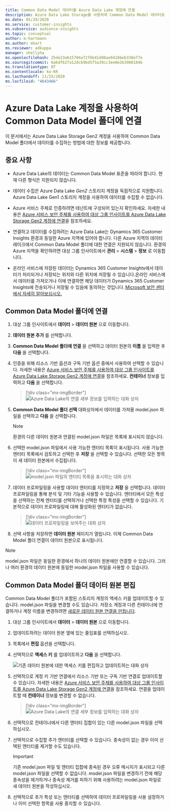 ```yaml
---
title: Common Data Model 데이터를 Azure Data Lake 계정에 연결
description: Azure Data Lake Storage를 사용하여 Common Data Model 데이터로 작업합니다.
ms.date: 05/29/2020
ms.service: customer-insights
ms.subservice: audience-insights
ms.topic: conceptual
author: m-hartmann
ms.author: mhart
ms.reviewer: adkuppa
manager: shellyha
ms.openlocfilehash: 25de23e615704a72f6b41d98ae9418beb338e77e
ms.sourcegitcommit: 6a6df62fa12dcb9bd5f5a39cc3ee0e2b3988184b
ms.translationtype: HT
ms.contentlocale: ko-KR
ms.lasthandoff: 11/25/2020
ms.locfileid: "4643466"
---
```

# <a name="connect-to-a-common-data-model-folder-using-an-azure-data-lake-account"></a>Azure Data Lake 계정을 사용하여 Common Data Model 폴더에 연결

이 문서에서는 Azure Data Lake Storage Gen2 계정을 사용하여 Common Data Model 폴더에서 데이터를 수집하는 방법에 대한 정보를 제공합니다.

## <a name="important-considerations"></a>중요 사항

- Azure Data Lake의 데이터는 Common Data Model 표준을 따라야 합니다. 현재 다른 형식은 지원되지 않습니다.

- 데이터 수집은 Azure Data Lake *Gen2* 스토리지 계정을 독점적으로 지원합니다. Azure Data Lake Gen1 스토리지 계정을 사용하여 데이터를 수집할 수 없습니다.

- Azure 서비스 주체로 인증하려면 테넌트에 구성되어 있는지 확인하세요. 자세한 내용은 [Azure 서비스 보안 주체를 사용하여 대상 그룹 인사이트를 Azure Data Lake Storage Gen2 계정에 연결](connect-service-principal.md)을 참조하세요.

- 연결하고 데이터를 수집하려는 Azure Data Lake는 Dynamics 365 Customer Insights 환경과 동일한 Azure 지역에 있어야 합니다. 다른 Azure 지역의 데이터 레이크에서 Common Data Model 폴더에 대한 연결은 지원되지 않습니다. 환경의 Azure 지역을 확인하려면 대상 그룹 인사이트에서 **관리** > **시스템** > **정보** 로 이동합니다.

- 온라인 서비스에 저장된 데이터는 Dynamics 365 Customer Insights에서 데이터가 처리되거나 저장되는 위치와 다른 위치에 저장될 수 있습니다.온라인 서비스에서 데이터를 가져오거나 이에 연결하면 해당 데이터가 Dynamics 365 Customer Insights에 전송되거나 저장될 수 있음에 동의하는 것입니다. [Microsoft 보안 센터에서 자세히 알아보십시오.](https://www.microsoft.com/trust-center)

## <a name="connect-to-a-common-data-model-folder"></a>Common Data Model 폴더에 연결

1. 대상 그룹 인사이트에서 **데이터** > **데이터 원본** 으로 이동합니다.

1. **데이터 원본 추가** 를 선택합니다.

1. **Common Data Model 폴더에 연결** 을 선택하고 데이터 원본의 **이름** 을 입력한 후 **다음** 을 선택합니다.

1. 인증을 위해 리소스 기반 옵션과 구독 기반 옵션 중에서 사용하여 선택할 수 있습니다. 자세한 내용은 [Azure 서비스 보안 주체를 사용하여 대상 그룹 인사이트를 Azure Data Lake Storage Gen2 계정에 연결](connect-service-principal.md)을 참조하세요. **컨테이너** 정보를 입력하고 **다음** 을 선택합니다.
   > [!div class="mx-imgBorder"]
   > ![Azure Data Lake의 연결 세부 정보를 입력하는 대화 상자](media/enter-new-storage-details.png)

1. **Common Data Model 폴더 선택** 대화상자에서 데이터를 가져올 model.json 파일을 선택하고 **다음** 을 선택합니다.
   > [!NOTE]
   > 환경의 다른 데이터 원본과 연결된 model.json 파일은 목록에 표시되지 않습니다.

1. 선택한 model.json 파일에서 사용 가능한 엔터티 목록이 표시됩니다. 사용 가능한 엔터티 목록에서 검토하고 선택한 후 **저장** 을 선택할 수 있습니다. 선택한 모든 항목이 새 데이터 원본에서 수집됩니다.
   > [!div class="mx-imgBorder"]
   > ![model.json 파일의 엔터티 목록을 표시하는 대화 상자](media/review-entities.png)

8. 데이터 프로파일링을 사용할 데이터 엔터티를 지정하고 **저장** 을 선택합니다. 데이터 프로파일링을 통해 분석 및 기타 기능을 사용할 수 있습니다. 엔터티에서 모든 특성을 선택하는 전체 엔터티를 선택하거나 선택한 특정 특성을 선택할 수 있습니다. 기본적으로 데이터 프로파일링에 대해 활성화된 엔터티가 없습니다.
   > [!div class="mx-imgBorder"]
   > ![데이터 프로파일링을 보여주는 대화 상자](media/dataprofiling-entities.png)

9. 선택 사항을 저장하면 **데이터 원본** 페이지가 열립니다. 이제 Common Data Model 폴더 연결이 데이터 원본으로 표시됩니다.

> [!NOTE]
> model.json 파일은 동일한 환경에서 하나의 데이터 원본에만 연결할 수 있습니다. 그러나 여러 환경의 데이터 원본에 동일한 model.json 파일을 사용할 수 있습니다.

## <a name="edit-a-common-data-model-folder-data-source"></a>Common Data Model 폴더 데이터 원본 편집

Common Data Model 폴더가 포함된 스토리지 계정의 액세스 키를 업데이트할 수 있습니다. model.json 파일을 변경할 수도 있습니다. 저장소 계정과 다른 컨테이너에 연결하거나 계정 이름을 변경하려면 [새로운 데이터 원본 연결을 만듭니다](#connect-to-a-common-data-model-folder).

1. 대상 그룹 인사이트에서 **데이터** > **데이터 원본** 으로 이동합니다.

2. 업데이트하려는 데이터 원본 옆에 있는 줄임표를 선택하십시오.

3. 목록에서 **편집** 옵션을 선택합니다.

4. 선택적으로 **액세스 키** 를 업데이트하고 **다음** 을 선택합니다.

   ![기존 데이터 원본에 대한 액세스 키를 편집하고 업데이트하는 대화 상자](media/edit-access-key.png)

5. 선택적으로 계정 키 기반 연결에서 리소스 기반 또는 구독 기반 연결로 업데이트할 수 있습니다. 자세한 내용은 [Azure 서비스 보안 주체를 사용하여 대상 그룹 인사이트를 Azure Data Lake Storage Gen2 계정에 연결](connect-service-principal.md)을 참조하세요. 연결을 업데이트할 때 **컨테이너** 정보를 변경할 수 없습니다.
   > [!div class="mx-imgBorder"]
   > ![Azure Data Lake의 연결 세부 정보를 입력하는 대화 상자](media/enter-existing-storage-details.png)

6. 선택적으로 컨테이너에서 다른 엔터티 집합이 있는 다른 model.json 파일을 선택하십시오.

7. 선택적으로 수집할 추가 엔터티를 선택할 수 있습니다. 종속성이 없는 경우 이미 선택된 엔터티를 제거할 수도 있습니다.

   > [!IMPORTANT]
   > 기존 model.json 파일 및 엔터티 집합에 종속된 경우 오류 메시지가 표시되고 다른 model.json 파일을 선택할 수 없습니다. model.json 파일을 변경하기 전에 해당 종속성을 제거하거나 종속성 제거를 피하기 위해 사용하려는 model.json 파일로 새 데이터 원본을 작성하십시오.

8. 선택적으로 추가 특성 또는 엔터티를 선택하여 데이터 프로파일링을 사용 설정하거나 이미 선택한 항목을 사용 중지할 수 있습니다.   
